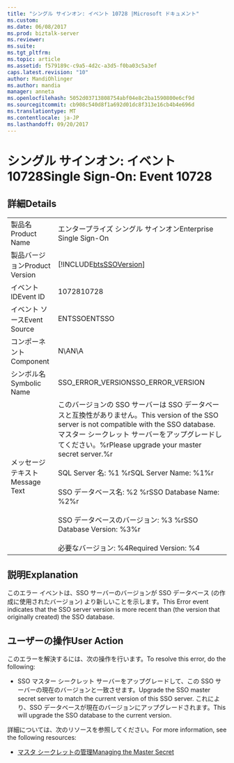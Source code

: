 ```yaml
---
title: "シングル サインオン: イベント 10728 |Microsoft ドキュメント"
ms.custom: 
ms.date: 06/08/2017
ms.prod: biztalk-server
ms.reviewer: 
ms.suite: 
ms.tgt_pltfrm: 
ms.topic: article
ms.assetid: f579189c-c9a5-4d2c-a3d5-f0ba03c5a3ef
caps.latest.revision: "10"
author: MandiOhlinger
ms.author: mandia
manager: anneta
ms.openlocfilehash: 5052d03713808754abf04e8c2ba1590800e6cf9d
ms.sourcegitcommit: cb908c540d8f1a692d01dc8f313e16cb4b4e696d
ms.translationtype: MT
ms.contentlocale: ja-JP
ms.lasthandoff: 09/20/2017
---
```

# <a name="single-sign-on-event-10728"></a><span data-ttu-id="3f1ad-102">シングル サインオン: イベント 10728</span><span class="sxs-lookup"><span data-stu-id="3f1ad-102">Single Sign-On: Event 10728</span></span>
## <a name="details"></a><span data-ttu-id="3f1ad-103">詳細</span><span class="sxs-lookup"><span data-stu-id="3f1ad-103">Details</span></span>  
  
|||  
|-|-|  
|<span data-ttu-id="3f1ad-104">製品名</span><span class="sxs-lookup"><span data-stu-id="3f1ad-104">Product Name</span></span>|<span data-ttu-id="3f1ad-105">エンタープライズ シングル サインオン</span><span class="sxs-lookup"><span data-stu-id="3f1ad-105">Enterprise Single Sign-On</span></span>|  
|<span data-ttu-id="3f1ad-106">製品バージョン</span><span class="sxs-lookup"><span data-stu-id="3f1ad-106">Product Version</span></span>|[!INCLUDE[btsSSOVersion](../includes/btsssoversion-md.md)]|  
|<span data-ttu-id="3f1ad-107">イベント ID</span><span class="sxs-lookup"><span data-stu-id="3f1ad-107">Event ID</span></span>|<span data-ttu-id="3f1ad-108">10728</span><span class="sxs-lookup"><span data-stu-id="3f1ad-108">10728</span></span>|  
|<span data-ttu-id="3f1ad-109">イベント ソース</span><span class="sxs-lookup"><span data-stu-id="3f1ad-109">Event Source</span></span>|<span data-ttu-id="3f1ad-110">ENTSSO</span><span class="sxs-lookup"><span data-stu-id="3f1ad-110">ENTSSO</span></span>|  
|<span data-ttu-id="3f1ad-111">コンポーネント</span><span class="sxs-lookup"><span data-stu-id="3f1ad-111">Component</span></span>|<span data-ttu-id="3f1ad-112">N\A</span><span class="sxs-lookup"><span data-stu-id="3f1ad-112">N\A</span></span>|  
|<span data-ttu-id="3f1ad-113">シンボル名</span><span class="sxs-lookup"><span data-stu-id="3f1ad-113">Symbolic Name</span></span>|<span data-ttu-id="3f1ad-114">SSO_ERROR_VERSION</span><span class="sxs-lookup"><span data-stu-id="3f1ad-114">SSO_ERROR_VERSION</span></span>|  
|<span data-ttu-id="3f1ad-115">メッセージ テキスト</span><span class="sxs-lookup"><span data-stu-id="3f1ad-115">Message Text</span></span>|<span data-ttu-id="3f1ad-116">このバージョンの SSO サーバーは SSO データベースと互換性がありません。</span><span class="sxs-lookup"><span data-stu-id="3f1ad-116">This version of the SSO server is not compatible with the SSO database.</span></span> <span data-ttu-id="3f1ad-117">マスター シークレット サーバーをアップグレードしてください。%r</span><span class="sxs-lookup"><span data-stu-id="3f1ad-117">Please upgrade your master secret server.%r</span></span><br /><br /> <span data-ttu-id="3f1ad-118">SQL Server 名: %1 %r</span><span class="sxs-lookup"><span data-stu-id="3f1ad-118">SQL Server Name: %1%r</span></span><br /><br /> <span data-ttu-id="3f1ad-119">SSO データベース名: %2 %r</span><span class="sxs-lookup"><span data-stu-id="3f1ad-119">SSO Database Name: %2%r</span></span><br /><br /> <span data-ttu-id="3f1ad-120">SSO データベースのバージョン: %3 %r</span><span class="sxs-lookup"><span data-stu-id="3f1ad-120">SSO Database Version: %3%r</span></span><br /><br /> <span data-ttu-id="3f1ad-121">必要なバージョン: %4</span><span class="sxs-lookup"><span data-stu-id="3f1ad-121">Required Version: %4</span></span>|  
  
## <a name="explanation"></a><span data-ttu-id="3f1ad-122">説明</span><span class="sxs-lookup"><span data-stu-id="3f1ad-122">Explanation</span></span>  
 <span data-ttu-id="3f1ad-123">このエラー イベントは、SSO サーバーのバージョンが SSO データベース (の作成に使用されたバージョン) より新しいことを示します。</span><span class="sxs-lookup"><span data-stu-id="3f1ad-123">This Error event indicates that the SSO server version is more recent than (the version that originally created) the SSO database.</span></span>  
  
## <a name="user-action"></a><span data-ttu-id="3f1ad-124">ユーザーの操作</span><span class="sxs-lookup"><span data-stu-id="3f1ad-124">User Action</span></span>  
 <span data-ttu-id="3f1ad-125">このエラーを解決するには、次の操作を行います。</span><span class="sxs-lookup"><span data-stu-id="3f1ad-125">To resolve this error, do the following:</span></span>  
  
-   <span data-ttu-id="3f1ad-126">SSO マスター シークレット サーバーをアップグレードして、この SSO サーバーの現在のバージョンと一致させます。</span><span class="sxs-lookup"><span data-stu-id="3f1ad-126">Upgrade the SSO master secret server to match the current version of this SSO server.</span></span> <span data-ttu-id="3f1ad-127">これにより、SSO データベースが現在のバージョンにアップグレードされます。</span><span class="sxs-lookup"><span data-stu-id="3f1ad-127">This will upgrade the SSO database to the current version.</span></span>  
  
 <span data-ttu-id="3f1ad-128">詳細については、次のリソースを参照してください。</span><span class="sxs-lookup"><span data-stu-id="3f1ad-128">For more information, see the following resources:</span></span>  
  
-   [<span data-ttu-id="3f1ad-129">マスタ シークレットの管理</span><span class="sxs-lookup"><span data-stu-id="3f1ad-129">Managing the Master Secret</span></span>](../core/managing-the-master-secret.md)